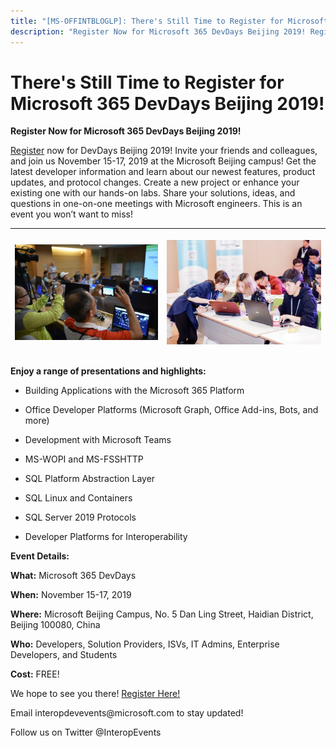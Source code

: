 ```yaml
---
title: "[MS-OFFINTBLOGLP]: There's Still Time to Register for Microsoft 365 DevDays Beijing 2019!"
description: "Register Now for Microsoft 365 DevDays Beijing 2019! Register now for DevDays Beijing 2019! Invite your friends and colleagues, and join us"
---
```


# There's Still Time to Register for Microsoft 365 DevDays Beijing 2019!

<p><b>Register Now for Microsoft 365 DevDays Beijing 2019!</b></p>
<p><span><a href="https://www.interopevents.com/beijing19">Register</a></span> now for
DevDays Beijing 2019! Invite your friends and colleagues, and join us November
15-17, 2019 at the Microsoft Beijing campus! Get the latest developer
information and learn about our newest features, product updates, and protocol
changes. Create a new project or enhance your existing one with our hands-on
labs. Share your solutions, ideas, and questions in one-on-one meetings with
Microsoft engineers. This is an event you won’t want to miss!</p>
<p><o:p> </o:p></p>
<table>
 <thead>
  <tr>
   <th>
   <p><span><img id="Picture_x0020_2" src="MS-OFFINTBLOGLP_files/image003.png" alt=""></span></p>
   </th>
   <th>
   <p><span><img id="Picture_x0020_4" src="MS-OFFINTBLOGLP_files/image004.png" alt=""></span></p>
   <p><o:p> </o:p></p>
   </th>
  </tr>
 </thead>
</table>
<p><b><o:p> </o:p></b></p>
<p><b>Enjoy a range of
presentations and highlights: </b></p>
<ul><li><p><span><span><span>  
</span></span></span>Building Applications with
the Microsoft 365 Platform</p>
</li><li><p><span><span><span>  
</span></span></span>Office Developer Platforms
(Microsoft Graph, Office Add-ins, Bots, and more) </p>
</li><li><p><span><span><span>  
</span></span></span>Development with Microsoft
Teams</p>
</li><li><p><span><span><span>  
</span></span></span>MS-WOPI and MS-FSSHTTP</p>
</li><li><p><span><span><span>  
</span></span></span>SQL Platform Abstraction
Layer</p>
</li><li><p><span><span><span>  
</span></span></span>SQL Linux and Containers</p>
</li><li><p><span><span><span>  
</span></span></span>SQL Server 2019 Protocols</p>
</li><li><p><span><span><span>  
</span></span></span>Developer Platforms for
Interoperability </p>
</li></ul><p><b>Event Details: </b></p>
<p><b>What:</b> Microsoft
365 DevDays </p>
<p><b>When:</b> November
15-17, 2019<span>  </span></p>
<p><b>Where:</b> Microsoft
Beijing Campus, No. 5 Dan Ling Street, Haidian District, Beijing 100080,
China<span>  </span></p>
<p><b>Who:</b> Developers,
Solution Providers, ISVs, IT Admins, Enterprise Developers, and Students</p>
<p><b>Cost:</b> FREE! </p>
<p>We hope to see you there! <span><a href="https://interopevents.com/beijing19">Register Here!</a></span> </p>
<p>Email interopdevevents@microsoft.com to stay updated! </p>
<p>Follow us on Twitter @InteropEvents </p>

                